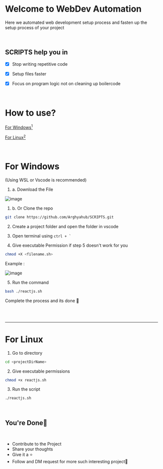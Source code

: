 # Welcome to WebDev Automation

Here we automated web development setup process and fasten up the setup process of your project


<br>


## SCRIPTS help you in 


- [x] Stop writing repetitive code 
- [x] Setup files faster 
- [x] Focus on program logic not on cleaning up boilercode


<br>


# How to use? 

[For Windows<sup>1<sup>](#for-windows) 

[For Linux<sup>2<sup>](#for-linux) 


<br>

# For Windows
(Using WSL or Vscode is recommended)

1. a. Download the File

![image](https://github.com/Arghyahub/SCRIPTS/assets/84245432/77b5548f-b5af-438f-9827-ae24378ea437)

1. b. Or Clone the repo
```bash
git clone https://github.com/Arghyahub/SCRIPTS.git
```

2. Create a project folder and open the folder in vscode
3. Open terminal using ```ctrl + ` ```

4. Give executable Permission if step 5 doesn't work for you
```bash
chmod +X <filename.sh>
```
Example :

![image](https://github.com/Arghyahub/SCRIPTS/assets/84245432/f88bf23b-b748-4efe-a012-36e036008dd2)

5. Run the command
```bash
bash ./reactjs.sh
```

Complete the process and its done 💖



<br>


<br>


---

# For Linux

1. Go to directory
```bash
cd <projectDirName>
```

2. Give executable permissions
```bash
chmod +x reactjs.sh
```

3. Run the script
```bash
./reactjs.sh
```


<br>



## You're Done🎉


<br>


- Contribute to the Project
- Share your thoughts
- Give it a ⭐
- Follow and DM request for more such interesting project💖
